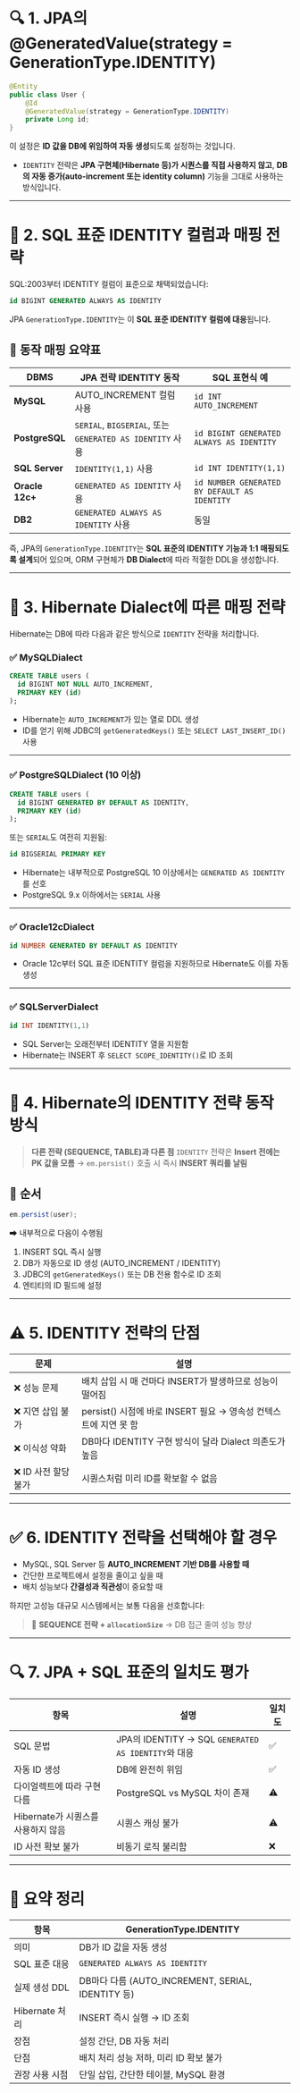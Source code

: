 # 🔍 1. JPA의 @GeneratedValue(strategy = GenerationType.IDENTITY)

```java
@Entity
public class User {
    @Id
    @GeneratedValue(strategy = GenerationType.IDENTITY)
    private Long id;
}
```

이 설정은 **ID 값을 DB에 위임하여 자동 생성**되도록 설정하는 것입니다.

* `IDENTITY` 전략은 **JPA 구현체(Hibernate 등)가 시퀀스를 직접 사용하지 않고**,
  **DB의 자동 증가(auto-increment 또는 identity column)** 기능을 그대로 사용하는 방식입니다.

---

# 🧩 2. SQL 표준 IDENTITY 컬럼과 매핑 전략

SQL:2003부터 IDENTITY 컬럼이 표준으로 채택되었습니다:

```sql
id BIGINT GENERATED ALWAYS AS IDENTITY
```

JPA `GenerationType.IDENTITY`는 이 **SQL 표준 IDENTITY 컬럼에 대응**됩니다.

## 📌 동작 매핑 요약표

| DBMS            | JPA 전략 IDENTITY 동작                                   | SQL 표현식 예                                    |
| --------------- | ---------------------------------------------------- | -------------------------------------------- |
| **MySQL**       | AUTO\_INCREMENT 컬럼 사용                                | `id INT AUTO_INCREMENT`                      |
| **PostgreSQL**  | `SERIAL`, `BIGSERIAL`, 또는 `GENERATED AS IDENTITY` 사용 | `id BIGINT GENERATED ALWAYS AS IDENTITY`     |
| **SQL Server**  | `IDENTITY(1,1)` 사용                                   | `id INT IDENTITY(1,1)`                       |
| **Oracle 12c+** | `GENERATED AS IDENTITY` 사용                           | `id NUMBER GENERATED BY DEFAULT AS IDENTITY` |
| **DB2**         | `GENERATED ALWAYS AS IDENTITY` 사용                    | 동일                                           |

즉, JPA의 `GenerationType.IDENTITY`는 **SQL 표준의 IDENTITY 기능과 1:1 매핑되도록 설계**되어 있으며,
ORM 구현체가 **DB Dialect**에 따라 적절한 DDL을 생성합니다.

---

# 🔧 3. Hibernate Dialect에 따른 매핑 전략

Hibernate는 DB에 따라 다음과 같은 방식으로 `IDENTITY` 전략을 처리합니다.

### ✅ MySQLDialect

```sql
CREATE TABLE users (
  id BIGINT NOT NULL AUTO_INCREMENT,
  PRIMARY KEY (id)
);
```

* Hibernate는 `AUTO_INCREMENT`가 있는 열로 DDL 생성
* ID를 얻기 위해 JDBC의 `getGeneratedKeys()` 또는 `SELECT LAST_INSERT_ID()` 사용

---

### ✅ PostgreSQLDialect (10 이상)

```sql
CREATE TABLE users (
  id BIGINT GENERATED BY DEFAULT AS IDENTITY,
  PRIMARY KEY (id)
);
```

또는 `SERIAL`도 여전히 지원됨:

```sql
id BIGSERIAL PRIMARY KEY
```

* Hibernate는 내부적으로 PostgreSQL 10 이상에서는 `GENERATED AS IDENTITY`를 선호
* PostgreSQL 9.x 이하에서는 `SERIAL` 사용

---

### ✅ Oracle12cDialect

```sql
id NUMBER GENERATED BY DEFAULT AS IDENTITY
```

* Oracle 12c부터 SQL 표준 IDENTITY 컬럼을 지원하므로 Hibernate도 이를 자동 생성

---

### ✅ SQLServerDialect

```sql
id INT IDENTITY(1,1)
```

* SQL Server는 오래전부터 IDENTITY 열을 지원함
* Hibernate는 INSERT 후 `SELECT SCOPE_IDENTITY()`로 ID 조회

---

# 🧪 4. Hibernate의 IDENTITY 전략 동작 방식

> **다른 전략 (SEQUENCE, TABLE)과 다른 점**
> `IDENTITY` 전략은 **Insert 전에는 PK 값을 모름**
> → `em.persist()` 호출 시 즉시 **INSERT 쿼리를 날림**

## 🔁 순서

```java
em.persist(user);
```

➡ 내부적으로 다음이 수행됨

1. INSERT SQL 즉시 실행
2. DB가 자동으로 ID 생성 (AUTO\_INCREMENT / IDENTITY)
3. JDBC의 `getGeneratedKeys()` 또는 DB 전용 함수로 ID 조회
4. 엔티티의 ID 필드에 설정

---

# ⚠️ 5. IDENTITY 전략의 단점

| 문제            | 설명                                            |
| ------------- | --------------------------------------------- |
| ❌ 성능 문제       | 배치 삽입 시 매 건마다 INSERT가 발생하므로 성능이 떨어짐           |
| ❌ 지연 삽입 불가    | persist() 시점에 바로 INSERT 필요 → 영속성 컨텍스트에 지연 못 함 |
| ❌ 이식성 약화      | DB마다 IDENTITY 구현 방식이 달라 Dialect 의존도가 높음       |
| ❌ ID 사전 할당 불가 | 시퀀스처럼 미리 ID를 확보할 수 없음                         |

---

# ✅ 6. IDENTITY 전략을 선택해야 할 경우

* MySQL, SQL Server 등 **AUTO\_INCREMENT 기반 DB를 사용할 때**
* 간단한 프로젝트에서 설정을 줄이고 싶을 때
* 배치 성능보다 **간결성과 직관성**이 중요할 때

하지만 고성능 대규모 시스템에서는 보통 다음을 선호합니다:

> 🔁 **SEQUENCE 전략 + `allocationSize`** → DB 접근 줄여 성능 향상

---

# 🔍 7. JPA + SQL 표준의 일치도 평가

| 항목                      | 설명                                              | 일치도 |
| ----------------------- | ----------------------------------------------- | --- |
| SQL 문법                  | JPA의 IDENTITY → SQL `GENERATED AS IDENTITY`와 대응 | ✅   |
| 자동 ID 생성                | DB에 완전히 위임                                      | ✅   |
| 다이얼렉트에 따라 구현 다름         | PostgreSQL vs MySQL 차이 존재                       | ⚠️  |
| Hibernate가 시퀀스를 사용하지 않음 | 시퀀스 캐싱 불가                                       | ⚠️  |
| ID 사전 확보 불가             | 비동기 로직 불리함                                      | ❌   |

---

# 📌 요약 정리

| 항목           | GenerationType.IDENTITY                       |
| ------------ | --------------------------------------------- |
| 의미           | DB가 ID 값을 자동 생성                               |
| SQL 표준 대응    | `GENERATED ALWAYS AS IDENTITY`                |
| 실제 생성 DDL    | DB마다 다름 (AUTO\_INCREMENT, SERIAL, IDENTITY 등) |
| Hibernate 처리 | INSERT 즉시 실행 → ID 조회                          |
| 장점           | 설정 간단, DB 자동 처리                               |
| 단점           | 배치 처리 성능 저하, 미리 ID 확보 불가                      |
| 권장 사용 시점     | 단일 삽입, 간단한 테이블, MySQL 환경                      |


